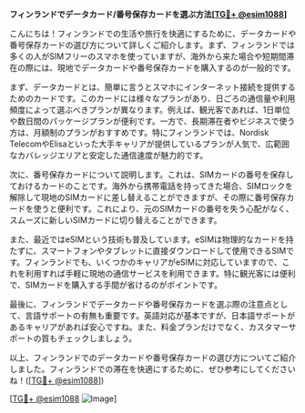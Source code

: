 **フィンランドでデータカード/番号保存カードを選ぶ方法[[TG💪+ @esim1088](https://t.me/s/esim1088)]**

こんにちは！フィンランドでの生活や旅行を快適にするために、データカードや番号保存カードの選び方について詳しくご紹介します。まず、フィンランドでは多くの人がSIMフリーのスマホを使っていますが、海外から来た場合や短期間滞在の際には、現地でデータカードや番号保存カードを購入するのが一般的です。

まず、データカードとは、簡単に言うとスマホにインターネット接続を提供するためのカードです。このカードには様々なプランがあり、日ごろの通信量や利用頻度によって選ぶべきプランが異なります。例えば、観光客であれば、1日単位や数日間のパッケージプランが便利です。一方で、長期滞在者やビジネスで使う方は、月額制のプランがおすすめです。特にフィンランドでは、Nordisk TelecomやElisaといった大手キャリアが提供しているプランが人気で、広範囲なカバレッジエリアと安定した通信速度が魅力的です。

次に、番号保存カードについて説明します。これは、SIMカードの番号を保存しておけるカードのことです。海外から携帯電話を持ってきた場合、SIMロックを解除して現地のSIMカードに差し替えることができますが、その際に番号保存カードを使うと便利です。これにより、元のSIMカードの番号を失う心配がなく、スムーズに新しいSIMカードに切り替えることができます。

また、最近ではeSIMという技術も普及しています。eSIMは物理的なカードを持たずに、スマートフォンやタブレットに直接ダウンロードして使用できるSIMです。フィンランドでも、いくつかのキャリアがeSIMに対応していますので、これを利用すれば手軽に現地の通信サービスを利用できます。特に観光客には便利で、SIMカードを購入する手間が省けるのがポイントです。

最後に、フィンランドでデータカードや番号保存カードを選ぶ際の注意点として、言語サポートの有無も重要です。英語対応が基本ですが、日本語サポートがあるキャリアがあれば安心ですね。また、料金プランだけでなく、カスタマーサポートの質もチェックしましょう。

以上、フィンランドでのデータカードや番号保存カードの選び方についてご紹介しました。フィンランドでの滞在を快適にするために、ぜひ参考にしてくださいね！([[TG💪+ @esim1088](https://t.me/s/esim1088)])

[[TG💪+ @esim1088](https://t.me/s/esim1088) ![Image](https://i.postimg.cc/Y0z9fWf4/image.png)]
